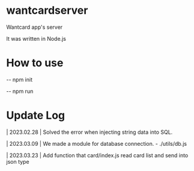 # wantcardserver

Wantcard app's server

It was written in Node.js 

# How to use 

-- npm init 

-- npm run 

# Update Log 
 | 2023.02.28 | Solved the error when injecting string data into SQL. 

 | 2023.03.09 | We made a module for database connection. - ./utils/db.js
 
 | 2023.03.23 | Add function that card/index.js read card list and send into json type
